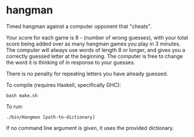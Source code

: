 # hangman

Timed hangman against a computer opponent that "cheats".

Your score for each game is 8 - (number of wrong guesses),
with your total score being added over as many hangman
games you play in 3 minutes. The computer will always use
words of length 8 or longer, and gives you a correctly
guessed letter at the beginning. The computer is free to
change the word it is thinking of in response to your
guesses.

There is no penalty for repeating letters you have already
guessed.

To compile (requires Haskell, specifically GHC):

    bash make.sh

To run:

    ./bin/Hangman [path-to-dictionary]

If no command line argument is given, it uses the provided
dictionary.
